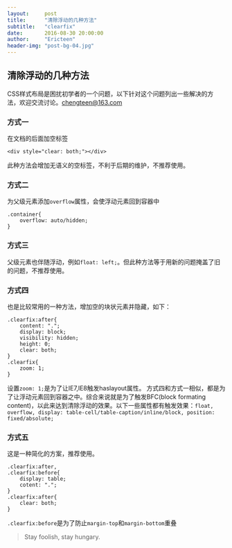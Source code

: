 ```yaml
---
layout:     post
title:      "清除浮动的几种方法"
subtitle:   "clearfix"
date:       2016-08-30 20:00:00
author:     "Ericteen"
header-img: "post-bg-04.jpg"
---
```


## 清除浮动的几种方法

CSS样式布局是困扰初学者的一个问题，以下针对这个问题列出一些解决的方法，欢迎交流讨论。chengteen@163.com

### 方式一

在文档的后面加空标签

```
<div style="clear: both;"></div>
```

此种方法会增加无语义的空标签，不利于后期的维护，不推荐使用。

### 方式二

为父级元素添加`overflow`属性，会使浮动元素回到容器中

```
.container{
	overflow: auto/hidden;
}
```

### 方式三

父级元素也伴随浮动，例如`float: left;`。但此种方法等于用新的问题掩盖了旧的问题，不推荐使用。

### 方式四

也是比较常用的一种方法，增加空的块状元素并隐藏，如下：

```
.clearfix:after{
	content: ".";
	display: block;
	visibility: hidden;
	height: 0;
	clear: both;
}
.clearfix{
	zoom: 1;
}
```

设置`zoom: 1;`是为了让IE7,IE8触发haslayout属性。
方式四和方式一相似，都是为了让浮动元素回到容器之中。综合来说就是为了触发BFC(block formating content)，以此来达到清除浮动的效果。以下一些属性都有触发效果：`float, overflow, display: table-cell/table-caption/inline/block, position: fixed/absolute;`

### 方式五

这是一种简化的方案，推荐使用。

```
.clearfix:after,
.clearfix:before{
	display: table;
	cotent: ".";
}
.clearfix:after{
	clear: both;
}
```

`.clearfix:before`是为了防止`margin-top`和`margin-bottom`重叠

>Stay foolish, stay hungary.